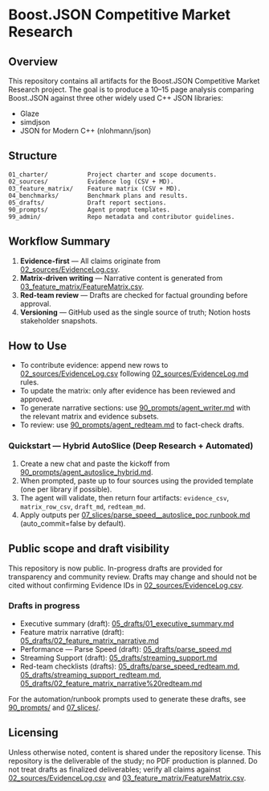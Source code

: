 # Boost.JSON Competitive Market Research

## Overview

This repository contains all artifacts for the Boost.JSON Competitive Market Research project. The goal is to produce a 10–15 page analysis comparing Boost.JSON against three other widely used C++ JSON libraries:

- Glaze
- simdjson
- JSON for Modern C++ (nlohmann/json)

## Structure

```
01_charter/           Project charter and scope documents.
02_sources/           Evidence log (CSV + MD).
03_feature_matrix/    Feature matrix (CSV + MD).
04_benchmarks/        Benchmark plans and results.
05_drafts/            Draft report sections.
90_prompts/           Agent prompt templates.
99_admin/             Repo metadata and contributor guidelines.
```

## Workflow Summary

1. **Evidence-first** — All claims originate from [02_sources/EvidenceLog.csv](02_sources/EvidenceLog.csv).
2. **Matrix-driven writing** — Narrative content is generated from [03_feature_matrix/FeatureMatrix.csv](03_feature_matrix/FeatureMatrix.csv).
3. **Red-team review** — Drafts are checked for factual grounding before approval.
4. **Versioning** — GitHub used as the single source of truth; Notion hosts stakeholder snapshots.

## How to Use

- To contribute evidence: append new rows to [02_sources/EvidenceLog.csv](02_sources/EvidenceLog.csv) following [02_sources/EvidenceLog.md](02_sources/EvidenceLog.md) rules.
- To update the matrix: only after evidence has been reviewed and approved.
- To generate narrative sections: use [90_prompts/agent_writer.md](90_prompts/agent_writer.md) with the relevant matrix and evidence subsets.
- To review: use [90_prompts/agent_redteam.md](90_prompts/agent_redteam.md) to fact-check drafts.

### Quickstart — Hybrid AutoSlice (Deep Research + Automated)

1. Create a new chat and paste the kickoff from [90_prompts/agent_autoslice_hybrid.md](90_prompts/agent_autoslice_hybrid.md).
2. When prompted, paste up to four sources using the provided template (one per library if possible).
3. The agent will validate, then return four artifacts: `evidence_csv`, `matrix_row_csv`, `draft_md`, `redteam_md`.
4. Apply outputs per [07_slices/parse_speed__autoslice_poc.runbook.md](07_slices/parse_speed__autoslice_poc.runbook.md) (auto_commit=false by default).

## Public scope and draft visibility

This repository is now public. In-progress drafts are provided for transparency and community review. Drafts may change and should not be cited without confirming Evidence IDs in [02_sources/EvidenceLog.csv](02_sources/EvidenceLog.csv).

### Drafts in progress

- Executive summary (draft): [05_drafts/01_executive_summary.md](05_drafts/01_executive_summary.md)
- Feature matrix narrative (draft): [05_drafts/02_feature_matrix_narrative.md](05_drafts/02_feature_matrix_narrative.md)
- Performance — Parse Speed (draft): [05_drafts/parse_speed.md](05_drafts/parse_speed.md)
- Streaming Support (draft): [05_drafts/streaming_support.md](05_drafts/streaming_support.md)
- Red-team checklists (drafts): [05_drafts/parse_speed_redteam.md](05_drafts/parse_speed_redteam.md), [05_drafts/streaming_support_redteam.md](05_drafts/streaming_support_redteam.md), [05_drafts/02_feature_matrix_narrative%20redteam.md](05_drafts/02_feature_matrix_narrative%20redteam.md)

For the automation/runbook prompts used to generate these drafts, see [90_prompts/](90_prompts/) and [07_slices/](07_slices/).

## Licensing

Unless otherwise noted, content is shared under the repository license. This repository is the deliverable of the study; no PDF production is planned. Do not treat drafts as finalized deliverables; verify all claims against [02_sources/EvidenceLog.csv](02_sources/EvidenceLog.csv) and [03_feature_matrix/FeatureMatrix.csv](03_feature_matrix/FeatureMatrix.csv).
